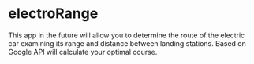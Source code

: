 # electroRange

This app in the future will allow you to determine the route of the electric car
examining its range and distance between landing stations. Based on Google API 
will calculate your optimal course. 
